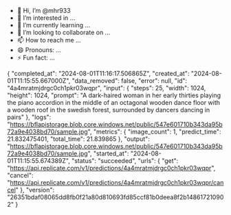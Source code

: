 - 👋 Hi, I’m @mhr933
- 👀 I’m interested in ...
- 🌱 I’m currently learning ...
- 💞️ I’m looking to collaborate on ...
- 📫 How to reach me ...
- 😄 Pronouns: ...
- ⚡ Fun fact: ...

<!---
mhr933/mhr933 is a ✨ special ✨ repository because its `README.md` (this file) appears on your GitHub profile.
You can click the Preview link to take a look at your changes.
--->
{
  "completed_at": "2024-08-01T11:16:17.506865Z",
  "created_at": "2024-08-01T11:15:55.667000Z",
  "data_removed": false,
  "error": null,
  "id": "4a4mratmjdrgc0ch1pkr03wqpr",
  "input": {
    "steps": 25,
    "width": 1024,
    "height": 1024,
    "prompt": "A dark-haired woman in her early thirties playing the piano accordion in the middle of an octagonal wooden dance floor with a wooden roof in the swedish forest, surrounded by dancers dancing in pairs"
  },
  "logs": "https://bflapistorage.blob.core.windows.net/public/547e601710b343da95b72a9e4038bd70/sample.jpg",
  "metrics": {
    "image_count": 1,
    "predict_time": 21.832475401,
    "total_time": 21.839865
  },
  "output": "https://bflapistorage.blob.core.windows.net/public/547e601710b343da95b72a9e4038bd70/sample.jpg",
  "started_at": "2024-08-01T11:15:55.674389Z",
  "status": "succeeded",
  "urls": {
    "get": "https://api.replicate.com/v1/predictions/4a4mratmjdrgc0ch1pkr03wqpr",
    "cancel": "https://api.replicate.com/v1/predictions/4a4mratmjdrgc0ch1pkr03wqpr/cancel"
  },
  "version": "26351bdaf08065dd8fb0f21a80d810693fd85ccf81b0deea8f2b148617210902"
}
